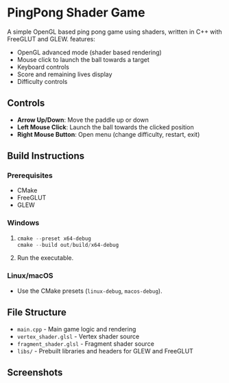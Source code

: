 # PingPong Shader Game

A simple OpenGL based ping pong game using shaders, written in C++ with FreeGLUT and GLEW.
features:

- OpenGL advanced mode (shader based rendering)
- Mouse click to launch the ball towards a target
- Keyboard controls
- Score and remaining lives display
- Difficulty controls

## Controls

- **Arrow Up/Down**: Move the paddle up or down
- **Left Mouse Click**: Launch the ball towards the clicked position
- **Right Mouse Button**: Open menu (change difficulty, restart, exit)

## Build Instructions

### Prerequisites

- CMake
- FreeGLUT
- GLEW

### Windows

1.  ```powershell
    cmake --preset x64-debug
    cmake --build out/build/x64-debug
    ```
2.  Run the executable.

### Linux/macOS

- Use the CMake presets (`linux-debug`, `macos-debug`).

## File Structure

- `main.cpp` - Main game logic and rendering
- `vertex_shader.glsl` - Vertex shader source
- `fragment_shader.glsl` - Fragment shader source
- `libs/` - Prebuilt libraries and headers for GLEW and FreeGLUT

## Screenshots
